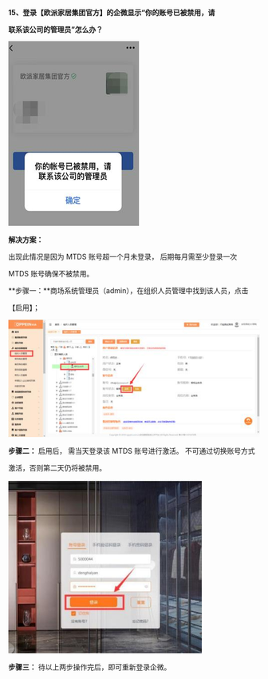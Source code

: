 <a name="bookmark33"></a>**15、登录【欧派家居集团官方】的企微显示“你的账号已被禁用，请**

**联系该公司的管理员”怎么办？**

![](Aspose.Words.aca87248-de04-4a2d-8e8a-3952345973ad.013.jpeg)

**解决方案：**

出现此情况是因为  MTDS 账号超一个月未登录， 后期每月需至少登录一次

MTDS 账号确保不被禁用。

**步骤一：**商场系统管理员（admin），在组织人员管理中找到该人员，点击

【启用】；


![](Aspose.Words.aca87248-de04-4a2d-8e8a-3952345973ad.014.jpeg)

**步骤二：** 启用后， 需当天登录该 MTDS 账号进行激活。  不可通过切换账号方式

激活，否则第二天仍将被禁用。



![](Aspose.Words.aca87248-de04-4a2d-8e8a-3952345973ad.015.jpeg)

**步骤三：** 待以上两步操作完后，即可重新登录企微。


